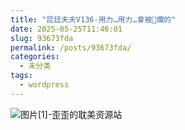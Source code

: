 ```yaml
---
title: "昆廷夫夫V136-用力…用力…會被🌿爛的"
date: 2025-05-25T11:46:01
slug: 93673fda
permalink: /posts/93673fda/
categories:
  - 未分类
tags:
  - wordpress
---
```


![图片[1]-歪歪的耽美资源站](/images/wp/93673fda-81c869aa.jpg)
